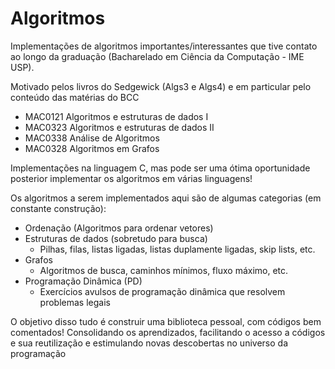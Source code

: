 # Algoritmos
Implementações de algoritmos importantes/interessantes que tive contato ao longo da graduação (Bacharelado em Ciência da Computação - IME USP).

Motivado pelos livros do Sedgewick (Algs3 e Algs4) e em particular pelo conteúdo das matérias do BCC
- MAC0121 Algoritmos e estruturas de dados I
- MAC0323 Algoritmos e estruturas de dados II
- MAC0338 Análise de Algoritmos
- MAC0328 Algoritmos em Grafos

Implementações na linguagem C, mas pode ser uma ótima oportunidade posterior implementar os algoritmos em várias linguagens!

Os algoritmos a serem implementados aqui são de algumas categorias (em constante construção):
- Ordenação (Algoritmos para ordenar vetores)
- Estruturas de dados (sobretudo para busca)
  - Pilhas, filas, listas ligadas, listas duplamente ligadas, skip lists, etc.
- Grafos
  - Algoritmos de busca, caminhos mínimos, fluxo máximo, etc.
- Programação Dinâmica (PD)
  - Exercícios avulsos de programação dinâmica que resolvem problemas legais
  
O objetivo disso tudo é construir uma biblioteca pessoal, com códigos bem comentados! 
Consolidando os aprendizados, facilitando o acesso a códigos e sua reutilização e estimulando novas descobertas no universo da programação
  
